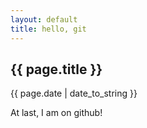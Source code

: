 ```yaml
---
layout: default
title: hello, git
---
```


<h2>{{ page.title }}</h2>

<p>{{ page.date | date_to_string }}</p>

<p>At last, I am on github!</p>

